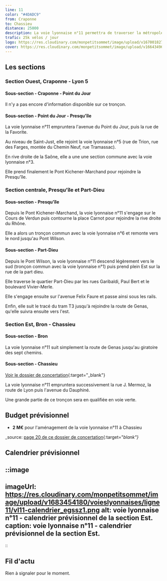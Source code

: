 ```yaml
---
line: 11
color: "#4DADC9"
from: Craponne
to: Chassieu
distance: 25000
description: La voie lyonnaise n°11 permettra de traverser la métropole lyonnaise sur un axe est-ouest. À l'Ouest, elle partira de Craponne pour desservir Tassin, Point du Jour et Saint Just. Elle traversera la presqu'île au niveau du quartier Perrache, puis continuera à l'est par la Part Dieu, le nord de Bron et enfin Chassieu.
trafic: 25k vélos / jour
logo: https://res.cloudinary.com/monpetitsommet/image/upload/v1670018272/voieslyonnaises/ligne11/cover-vl11_odsz6c.png
cover: https://res.cloudinary.com/monpetitsommet/image/upload/v1664349639/voieslyonnaises/ligne11/ligne11_lrgvh3.jpg
---
```


## Les sections

### Section Ouest, Craponne - Lyon 5

#### Sous-section - Craponne - Point du Jour
Il n'y a pas encore d'information disponible sur ce tronçon.

#### Sous-section - Point du Jour - Presqu'île
La voie lyonnaise n°11 empruntera l'avenue du Point du Jour, puis la rue de la Favorite.

Au niveau de Saint-Just, elle rejoint la voie lyonnaise n°5 (rue de Trion, rue des Farges, montée du Chemin Neuf, rue Tramassac).

En rive droite de la Saône, elle a une une section commune avec la voie lyonnaise n°3.

Elle prend finalement le Pont Kichener-Marchand pour rejoindre la Presqu'île.

### Section centrale, Presqu'île et Part-Dieu

#### Sous-section - Presqu'île
Depuis le Pont Kichener-Marchand, la voie lyonnaise n°11 s'engage sur le Cours de Verdun puis contourne la place Carnot pour rejoindre la rive droite du Rhône.

Elle a alors un tronçon commun avec la voie lyonnaise n°6 et remonte vers le nord jusqu'au Pont Wilson.

#### Sous-section - Part-Dieu
Depuis le Pont Wilson, la voie lyonnaise n°11 descend légèrement vers le sud (tronçon commun avec la voie lyonnaise n°1) puis prend plein Est sur la rue de la part dieu.

Elle traverse le quartier Part-Dieu par les rues Garibaldi, Paul Bert et le boulevard Vivier-Merle.

Elle s'engage ensuite sur l'avenue Felix Faure et passe ainsi sous les rails.

Enfin, elle suit le tracé du tram T3 jusqu'à rejoindre la route de Genas, qu'elle suivra ensuite vers l'est.

### Section Est, Bron - Chassieu

#### Sous-section - Bron
La voie lyonnaise n°11 suit simplement la route de Genas jusqu'au giratoire des sept chemins.

#### Sous-section - Chassieu

[Voir le dossier de concertation](https://jeparticipe.grandlyon.com/media/default/0001/01/2a4ea62cc45978b872edb9bb3acc38b915245e14.pdf){:target="_blank"}

La voie lyonnaise n°11 empruntera successivement la rue J. Mermoz, la route de Lyon puis l'avenue du Dauphiné.

Une grande partie de ce tronçon sera en qualifiée en voie verte.

## Budget prévisionnel
- **2 M€** pour l'aménagement de la voie lyonnaise n°11 à Chassieu

_source: [page 20 de ce dossier de concertation](https://jeparticipe.grandlyon.com/media/default/0001/01/2a4ea62cc45978b872edb9bb3acc38b915245e14.pdf){:target="_blank"}_

## Calendrier prévisionnel
::image
---
imageUrl: https://res.cloudinary.com/monpetitsommet/image/upload/v1683454180/voieslyonnaises/ligne11/vl11-calendrier_egssz1.png
alt: voie lyonnaise n°11 - calendrier prévisionnel de la section Est.
caption: voie lyonnaise n°11 - calendrier prévisionnel de la section Est.
---
::


## Fil d'actu
Rien à signaler pour le moment.
